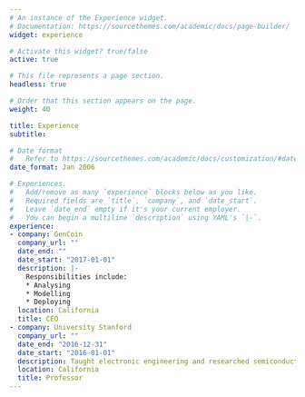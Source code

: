 ```yaml
---
# An instance of the Experience widget.
# Documentation: https://sourcethemes.com/academic/docs/page-builder/
widget: experience

# Activate this widget? true/false
active: true

# This file represents a page section.
headless: true

# Order that this section appears on the page.
weight: 40

title: Experience
subtitle:

# Date format
#   Refer to https://sourcethemes.com/academic/docs/customization/#date-format
date_format: Jan 2006

# Experiences.
#   Add/remove as many `experience` blocks below as you like.
#   Required fields are `title`, `company`, and `date_start`.
#   Leave `date_end` empty if it's your current employer.
#   You can begin a multiline `description` using YAML's `|-`.
experience:
- company: GenCoin
  company_url: ""
  date_end: ""
  date_start: "2017-01-01"
  description: |-
    Responsibilities include:
    * Analysing
    * Modelling
    * Deploying
  location: California
  title: CEO
- company: University Stanford
  company_url: ""
  date_end: "2016-12-31"
  date_start: "2016-01-01"
  description: Taught electronic engineering and researched semiconductor physics.
  location: California
  title: Professor
---
```

